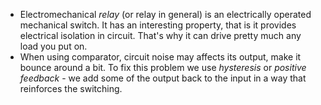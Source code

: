 - Electromechanical *relay* (or relay in general) is an electrically operated mechanical switch. It has an interesting property, that is it provides electrical isolation in circuit. That's why it can drive pretty much any load you put on.
- When using comparator, circuit noise may affects its output, make it bounce around a bit. To fix this problem we use *hysteresis* or *positive feedback* - we add some of the output back to the input in a way that reinforces the switching.